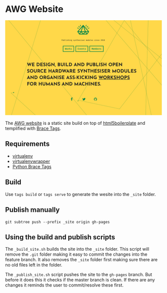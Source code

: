 # AWG Website

![](preview_index.png?v=4&s=200)

The [AWG website](http://waveguides.com.au) is a static site build on top of [html5boilerplate](https://github.com/h5bp/html5-boilerplate) and templified with [Brace Tags](https://github.com/braceio/tags).

## Requirements
- [virtualenv](https://pypi.python.org/pypi/virtualenv)
- [virtualenvwrapper](https://pypi.python.org/pypi/virtualenvwrapper/)
- [Python Brace Tags](https://pypi.python.org/pypi/brace-tags/1.0.3)

## Build

Use `tags build` or `tags serve` to generate the wesite into the `_site` folder.

## Publish manually

    git subtree push --prefix _site origin gh-pages

## Using the build and publish scripts

The `_build_site.sh` builds the site into the `_site` folder. This script will remove the `.git` folder making it easy to commit the changes into the feature branch. It also removes the `_site` folder first making sure there are no old files left in the folder.

The `_publish_site.sh` script pushes the site to the `gh-pages` branch. But before it does this it checks if the master branch is clean. If there are any changes it reminds the user to commit/resolve these first.